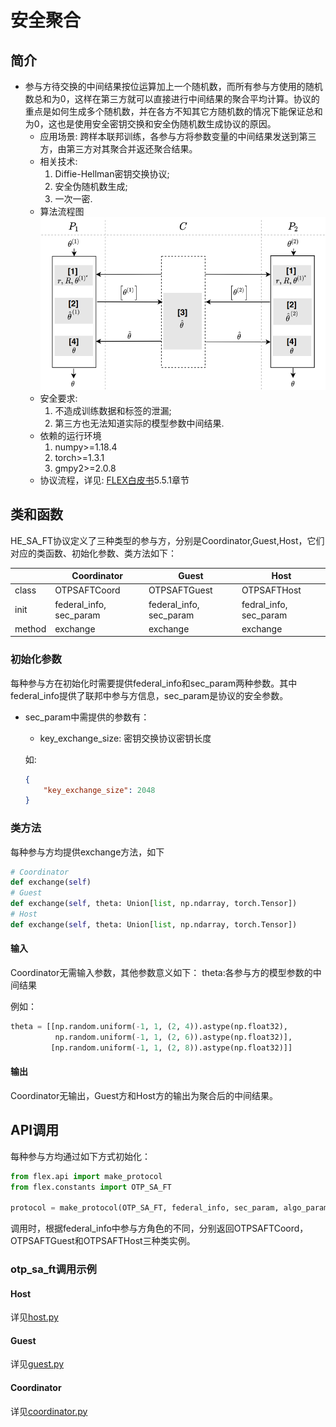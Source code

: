 #  安全聚合
## 简介
* 参与方待交换的中间结果按位运算加上一个随机数，而所有参与方使用的随机数总和为0，这样在第三方就可以直接进行中间结果的聚合平均计算。协议的重点是如何生成多个随机数，并在各方不知其它方随机数的情况下能保证总和为0，这也是使用安全密钥交换和安全伪随机数生成协议的原因。
    * 应用场景: 跨样本联邦训练，各参与方将参数变量的中间结果发送到第三方，由第三方对其聚合并返还聚合结果。
    * 相关技术: 
        1. Diffie-Hellman密钥交换协议;  
        2. 安全伪随机数生成;
        3. 一次一密.
    * 算法流程图  
        ![FLEX](../../../../doc/pic/OTP-SA-FT.png)
    * 安全要求: 
        1. 不造成训练数据和标签的泄漏;
        2. 第三方也无法知道实际的模型参数中间结果.
    * 依赖的运行环境
        1. numpy>=1.18.4
        2. torch>=1.3.1
        3. gmpy2>=2.0.8
    * 协议流程，详见: [FLEX白皮书](../../../../doc/FLEX白皮书.pdf)5.5.1章节

## 类和函数
HE_SA_FT协议定义了三种类型的参与方，分别是Coordinator,Guest,Host，它们对应的类函数、初始化参数、类方法如下：

| | Coordinator | Guest | Host |
| ---- | ---- | ---- | ---- |
| class | OTPSAFTCoord | OTPSAFTGuest | OTPSAFTHost |
| init | federal_info, sec_param | federal_info, sec_param | fedral_info, sec_param |
| method | exchange | exchange | exchange |


### 初始化参数
每种参与方在初始化时需要提供federal_info和sec_param两种参数。其中federal_info提供了联邦中参与方信息，sec_param是协议的安全参数。

* sec_param中需提供的参数有：
   * key_exchange_size: 密钥交换协议密钥长度
   
   如:
    ```json
    {
        "key_exchange_size": 2048
    }
    ```

### 类方法
每种参与方均提供exchange方法，如下
```python
# Coordinator
def exchange(self)
# Guest
def exchange(self, theta: Union[list, np.ndarray, torch.Tensor])
# Host
def exchange(self, theta: Union[list, np.ndarray, torch.Tensor])
```

#### 输入
Coordinator无需输入参数，其他参数意义如下：
theta:各参与方的模型参数的中间结果

例如：
```python
theta = [[np.random.uniform(-1, 1, (2, 4)).astype(np.float32), 
          np.random.uniform(-1, 1, (2, 6)).astype(np.float32)],
         [np.random.uniform(-1, 1, (2, 8)).astype(np.float32)]]
```

#### 输出
Coordinator无输出，Guest方和Host方的输出为聚合后的中间结果。

## API调用
每种参与方均通过如下方式初始化：
```python
from flex.api import make_protocol
from flex.constants import OTP_SA_FT

protocol = make_protocol(OTP_SA_FT, federal_info, sec_param, algo_param=None)
```
调用时，根据federal_info中参与方角色的不同，分别返回OTPSAFTCoord，OTPSAFTGuest和OTPSAFTHost三种类实例。


### otp_sa_ft调用示例
#### Host
   详见[host.py](../../../../test/federated_training/secure_aggregation/otp_sa_ft/host.py)

#### Guest
   详见[guest.py](../../../../test/federated_training/secure_aggregation/otp_sa_ft/guest.py)

#### Coordinator
   详见[coordinator.py](../../../../test/federated_training/secure_aggregation/otp_sa_ft/coordinator.py)
